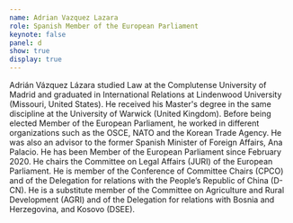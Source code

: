 ```yaml
---
name: Adrian Vazquez Lazara
role: Spanish Member of the European Parliament
keynote: false
panel: d
show: true
display: true
---
```


Adrián Vázquez Lázara studied Law at the Complutense University of Madrid and graduated in International Relations at Lindenwood University (Missouri, United States). He received his Master's degree in the same discipline at the University of Warwick (United Kingdom). Before being elected Member of the European Parliament, he worked in different organizations such as the OSCE, NATO and the Korean Trade Agency. He was also an advisor to the former Spanish Minister of Foreign Affairs, Ana Palacio. He has been Member of the European Parliament since February 2020. He chairs the Committee on Legal Affairs (JURI) of the European Parliament. He is member of the Conference of Committee Chairs (CPCO) and of the Delegation for relations with the People’s Republic of China (D-CN). He is a substitute member of the Committee on Agriculture and Rural Development (AGRI) and of the Delegation for relations with Bosnia and Herzegovina, and Kosovo (DSEE).
